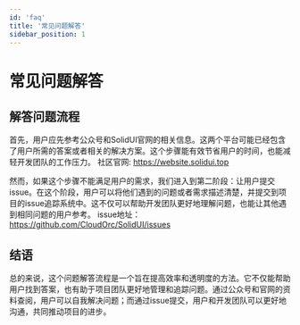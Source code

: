 ```yaml
---
id: 'faq'
title: '常见问题解答'
sidebar_position: 1
---
```


# 常见问题解答

## 解答问题流程
首先，用户应先参考公众号和SolidUI官网的相关信息。这两个平台可能已经包含了用户所需的答案或者相关的解决方案。这个步骤能有效节省用户的时间，也能减轻开发团队的工作压力。
社区官网: https://website.solidui.top

然而，如果这个步骤不能满足用户的需求，我们进入到第二阶段：让用户提交issue。在这个阶段，用户可以将他们遇到的问题或者需求描述清楚，并提交到项目的issue追踪系统中。这不仅可以帮助开发团队更好地理解问题，也能让其他遇到相同问题的用户参考。
issue地址：https://github.com/CloudOrc/SolidUI/issues

## 结语
总的来说，这个问题解答流程是一个旨在提高效率和透明度的方法。它不仅能帮助用户找到答案，也有助于项目团队更好地管理和追踪问题。通过公众号和官网的资料查阅，用户可以自我解决问题；而通过issue提交，用户和开发团队可以更好地沟通，共同推动项目的进步。

